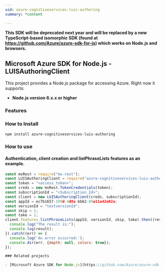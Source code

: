 ```yaml
---
uid: azure-cognitiveservices-luis-authoring
summary: *content

---
```

**This SDK will be deprecated next year and will be replaced by a new TypeScript-based isomorphic SDK (found at https://github.com/Azure/azure-sdk-for-js) which works on Node.js and browsers.**
## Microsoft Azure SDK for Node.js - LUISAuthoringClient
This project provides a Node.js package for accessing Azure. Right now it supports:
- **Node.js version 6.x.x or higher**

### Features


### How to Install

```bash
npm install azure-cognitiveservices-luis-authoring
```

### How to use

#### Authentication, client creation and listPhraseLists features as an example.

```javascript
const msRest = require("ms-rest");
const LUISAuthoringClient = require("azure-cognitiveservices-luis-authoring");
const token = "<access_token>";
const creds = new msRest.TokenCredentials(token);
const subscriptionId = "<Subscription_Id>";
const client = new LUISAuthoringClient(creds, subscriptionId);
const appId = ec7b1657-199d-4d8a-bbb2-89a11a42e02a;
const versionId = "testversionId";
const skip = 1;
const take = 1;
client.features.listPhraseLists(appId, versionId, skip, take).then((result) => {
  console.log("The result is:");
  console.log(result);
}).catch((err) => {
  console.log('An error occurred:');
  console.dir(err, {depth: null, colors: true});
});

### Related projects

- [Microsoft Azure SDK for Node.js](https://github.com/Azure/azure-sdk-for-node)
